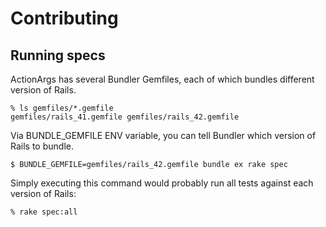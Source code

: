 # Contributing

## Running specs

ActionArgs has several Bundler Gemfiles, each of which bundles different version of Rails.

    % ls gemfiles/*.gemfile
    gemfiles/rails_41.gemfile gemfiles/rails_42.gemfile


Via BUNDLE_GEMFILE ENV variable, you can tell Bundler which version of Rails to bundle.

    $ BUNDLE_GEMFILE=gemfiles/rails_42.gemfile bundle ex rake spec

Simply executing this command would probably run all tests against each version of Rails:

    % rake spec:all

